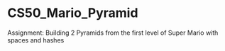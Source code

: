 # CS50_Mario_Pyramid
Assignment: Building 2 Pyramids from the first level of Super Mario with spaces and hashes
